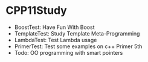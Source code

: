 # CPP11Study
- BoostTest: Have Fun With Boost
- TemplateTest: Study Template Meta-Programming
- LambdaTest: Test Lambda usage 
- PrimerTest: Test some examples on c++ Primer 5th
- Todo: OO programming with smart pointers

